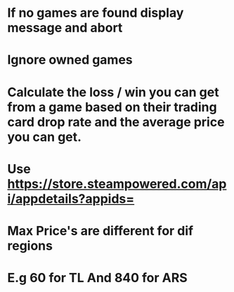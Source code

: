 # If no games are found display message and abort

# Ignore owned games

# Calculate the loss / win you can get from a game based on their trading card drop rate and the average price you can get.

# Use https://store.steampowered.com/api/appdetails?appids= 

# Max Price's are different for dif regions
# E.g 60 for TL And 840 for ARS
